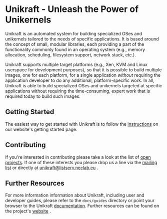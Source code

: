 # Unikraft - Unleash the Power of Unikernels

Unikraft is an automated system for building specialized OSes and
unikernels tailored to the needs of specific applications. It is based
around the concept of small, modular libraries, each providing a part
of the functionality commonly found in an operating system (e.g.,
memory allocation, scheduling, filesystem support, network stack,
etc.).

Unikraft supports multiple target platforms (e.g., Xen, KVM and Linux
userspace for development purposes), so that it is possible to build
multiple images, one for each platform, for a single application
*without* requiring the application developer to do any additional,
platform-specific work. In all, Unikraft is able to build specialized
OSes and unikernels targeted at specific applications without
requiring the time-consuming, expert work that is required today to
build such images.

## Getting Started
The easiest way to get started with Unikraft is to follow the
[instructions](http://www.unikraft.org/getting-started) on our website's getting started page.

## Contributing
If you're interested in contributing please take a look at the list of [open projects](https://github.com/unikraft/unikraft/issues?q=is%3Aissue+is%3Aopen+label%3Aproject). If one of these interests you please drop us a line via the [mailing list](https://lists.xenproject.org/cgi-bin/mailman/listinfo/minios-devel) or directly at unikraft@listserv.neclab.eu .

## Further Resources
For more information information about Unikraft, including user and
developer guides, please refer to the `docs/guides` directory or point
your browser to the Unikraft
[documentation](http://docs.unikraft.org/). Further resources can be
found on the project's [website](http://www.unikraft.org/) .
